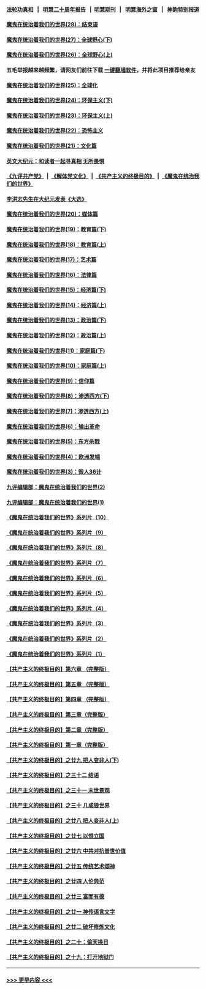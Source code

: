 #### [法轮功真相](https://github.com/gfw-breaker/truth/blob/master/README.md?t=0) &nbsp;&nbsp;|&nbsp;&nbsp; [明慧二十周年报告](https://github.com/gfw-breaker/mh-reports/blob/master/README.md?t=0) &nbsp;&nbsp;|&nbsp;&nbsp;[明慧期刊](https://github.com/gfw-breaker/mh-qikan) &nbsp;&nbsp;|&nbsp;&nbsp; [明慧海外之窗](https://github.com/gfw-breaker/mh-news/blob/master/README.md?t=0) &nbsp;&nbsp;|&nbsp;&nbsp; [神韵特别报道](https://github.com/gfw-breaker/mh-news/blob/master/shenyun.md?t=0)
#### [魔鬼在统治着我们的世界(28)：结束语](../pages/nsc422/n10936246.md?t=07171851) 
#### [魔鬼在统治着我们的世界(27)：全球野心(下)](../pages/nsc422/n10928319.md?t=07171851) 
#### [魔鬼在统治着我们的世界(26)：全球野心(上)](../pages/nsc422/n10900318.md?t=07171851) 
#### 五毛举报越来越频繁，请网友们前往下载 [一键翻墙软件](https://github.com/gfw-breaker/ssr-accounts)，并将此项目推荐给亲友
#### [魔鬼在统治着我们的世界(25)：全球化](../pages/nsc422/n10788205.md?t=07171851) 
#### [魔鬼在统治着我们的世界(24)：环保主义(下)](../pages/nsc422/n10695307.md?t=07171851) 
#### [魔鬼在统治着我们的世界(23)：环保主义(上)](../pages/nsc422/n10688613.md?t=07171851) 
#### [魔鬼在统治着我们的世界(22)：恐怖主义](../pages/nsc422/n10614727.md?t=07171851) 
#### [魔鬼在统治着我们的世界(21)：文化篇](../pages/nsc422/n10597706.md?t=07171851) 
#### [英文大纪元：和读者一起寻真相 无所畏惧](../pages/nsc422/n12542027.md?t=07171851) 
#### [《九评共产党》](https://github.com/begood0513/9ping.md/blob/master/README.md) &nbsp;|&nbsp; [《解体党文化》](../../../../jtdwh.md/blob/master/README.md)  &nbsp;|&nbsp; [《共产主义的终极目的》](../../../../gczydzjmd.md/blob/master/README.md) &nbsp;|&nbsp; [《魔鬼在统治我们的世界》](../../../../mgztzwmdsj.md/blob/master/README.md) 
#### [李洪志先生在大纪元发表《大选》](../pages/nsc422/n12534746.md?t=07171851) 
#### [魔鬼在统治着我们的世界(20)：媒体篇](../pages/nsc422/n10586579.md?t=07171851) 
#### [魔鬼在统治着我们的世界(19)：教育篇(下)](../pages/nsc422/n10564808.md?t=07171851) 
#### [魔鬼在统治着我们的世界(18)：教育篇(上)](../pages/nsc422/n10526970.md?t=07171851) 
#### [魔鬼在统治着我们的世界(17)：艺术篇](../pages/nsc422/n10499093.md?t=07171851) 
#### [魔鬼在统治着我们的世界(16)：法律篇](../pages/nsc422/n10485969.md?t=07171851) 
#### [魔鬼在统治着我们的世界(15)：经济篇(下)](../pages/nsc422/n10469975.md?t=07171851) 
#### [魔鬼在统治着我们的世界(14)：经济篇(上)](../pages/nsc422/n10457370.md?t=07171851) 
#### [魔鬼在统治着我们的世界(13)：政治篇(下)](../pages/nsc422/n10448270.md?t=07171851) 
#### [魔鬼在统治着我们的世界(12)：政治篇(上)](../pages/nsc422/n10444576.md?t=07171851) 
#### [魔鬼在统治着我们的世界(11)：家庭篇(下)](../pages/nsc422/n10440961.md?t=07171851) 
#### [魔鬼在统治着我们的世界(10)：家庭篇(上)](../pages/nsc422/n10435448.md?t=07171851) 
#### [魔鬼在统治着我们的世界(9)：信仰篇](../pages/nsc422/n10432159.md?t=07171851) 
#### [魔鬼在统治着我们的世界(8)：渗透西方(下)](../pages/nsc422/n10429603.md?t=07171851) 
#### [魔鬼在统治着我们的世界(7)：渗透西方(上)](../pages/nsc422/n10426013.md?t=07171851) 
#### [魔鬼在统治着我们的世界(6)：输出革命](../pages/nsc422/n10421536.md?t=07171851) 
#### [魔鬼在统治着我们的世界(5)：东方杀戮](../pages/nsc422/n10417707.md?t=07171851) 
#### [魔鬼在统治着我们的世界(4)：欧洲发端](../pages/nsc422/n10414890.md?t=07171851) 
#### [魔鬼在统治着我们的世界(3)：毁人36计](../pages/nsc422/n10411583.md?t=07171851) 
#### [九评编辑部：魔鬼在统治着我们的世界(2)](../pages/nsc422/n10410036.md?t=07171851) 
#### [九评编辑部：魔鬼在统治着我们的世界(1)](../pages/nsc422/n10406825.md?t=07171851) 
#### [《魔鬼在统治着我们的世界》系列片（10）](../pages/nsc422/n12292670.md?t=07171851) 
#### [《魔鬼在统治着我们的世界》系列片（9）](../pages/nsc422/n12290859.md?t=07171851) 
#### [《魔鬼在统治着我们的世界》系列片（8）](../pages/nsc422/n12287445.md?t=07171851) 
#### [《魔鬼在统治着我们的世界》系列片（7）](../pages/nsc422/n12283425.md?t=07171851) 
#### [《魔鬼在统治着我们的世界》系列片（6）](../pages/nsc422/n12282314.md?t=07171851) 
#### [《魔鬼在统治着我们的世界》系列片（5）](../pages/nsc422/n12281419.md?t=07171851) 
#### [《魔鬼在统治着我们的世界》系列片（4）](../pages/nsc422/n12274024.md?t=07171851) 
#### [《魔鬼在统治着我们的世界》系列片（3）](../pages/nsc422/n12271322.md?t=07171851) 
#### [《魔鬼在统治着我们的世界》系列片（2）](../pages/nsc422/n12269049.md?t=07171851) 
#### [《魔鬼在统治着我们的世界》系列片（1）](../pages/nsc422/n12267575.md?t=07171851) 
#### [【共产主义的终极目的】第六章 （完整版）](../pages/nsc422/n11428913.md?t=07171851) 
#### [【共产主义的终极目的】第五章 （完整版）](../pages/nsc422/n11428912.md?t=07171851) 
#### [【共产主义的终极目的】第四章 （完整版）](../pages/nsc422/n11428907.md?t=07171851) 
#### [【共产主义的终极目的】第三章（完整版）](../pages/nsc422/n11428848.md?t=07171851) 
#### [【共产主义的终极目的】第二章（完整版）](../pages/nsc422/n11428831.md?t=07171851) 
#### [【共产主义的终极目的】第一章（完整版）](../pages/nsc422/n11417651.md?t=07171851) 
#### [【共产主义的终极目的】之廿九 把人变非人(下)](../pages/nsc422/n11344140.md?t=07171851) 
#### [【共产主义的终极目的】之三十二 结语](../pages/nsc422/n11360535.md?t=07171851) 
#### [【共产主义的终极目的】之三十一 末世景观](../pages/nsc422/n11351129.md?t=07171851) 
#### [【共产主义的终极目的】之三十 几成狼世界](../pages/nsc422/n11348280.md?t=07171851) 
#### [【共产主义的终极目的】之廿八 把人变非人(上)](../pages/nsc422/n11340492.md?t=07171851) 
#### [【共产主义的终极目的】之廿七 以恨立国](../pages/nsc422/n11336944.md?t=07171851) 
#### [【共产主义的终极目的】之廿六 中共对抗普世价值](../pages/nsc422/n11324785.md?t=07171851) 
#### [【共产主义的终极目的】之廿五 传统艺术颂神](../pages/nsc422/n11296396.md?t=07171851) 
#### [【共产主义的终极目的】之廿四 人伦典范](../pages/nsc422/n11296397.md?t=07171851) 
#### [【共产主义的终极目的】之廿三 富而有德](../pages/nsc422/n11283598.md?t=07171851) 
#### [【共产主义的终极目的】之廿一 神传语言文字](../pages/nsc422/n11263265.md?t=07171851) 
#### [【共产主义的终极目的】之廿二 破坏修炼文化](../pages/nsc422/n11245728.md?t=07171851) 
#### [【共产主义的终极目的】之二十：偷天换日](../pages/nsc422/n11238846.md?t=07171851) 
#### [【共产主义的终极目的】之十九：打开地狱门](../pages/nsc422/n11206376.md?t=07171851) 

----
#### [ >>> 更早内容 <<< ](../indexes/nsc422-earlier.md)
